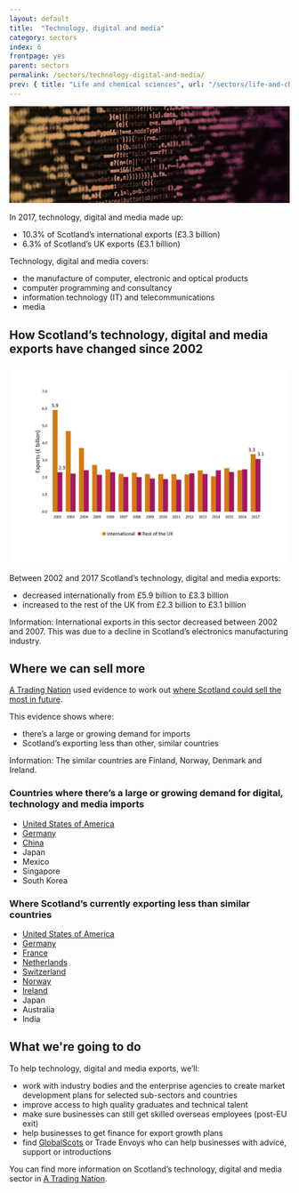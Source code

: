 ```yaml
---
layout: default
title:  "Technology, digital and media"
category: sectors
index: 6
frontpage: yes
parent: sectors
permalink: /sectors/technology-digital-and-media/
prev: { title: "Life and chemical sciences", url: "/sectors/life-and-chemical-sciences/"}
---
```


![An image of code depicting the technology sector](/assets/images/sector_photography/technology-software-and-communications.jpg)

In 2017, technology, digital and media made up:

* 10.3% of Scotland’s international exports (£3.3 billion)
* 6.3% of Scotland’s UK exports (£3.1 billion)

Technology, digital and media covers:

* the manufacture of computer, electronic and optical products
* computer programming and consultancy
* information technology (IT) and telecommunications
* media

## How Scotland’s technology, digital and media exports have changed since 2002

![Graph showing how Scotland’s technology, digital and media exports to the rest of the UK and internationally changed between 2002 and 2017.](/assets/images/charts_and_graphs/sector/technology-figure-1.jpg)

Between 2002 and 2017 Scotland’s technology, digital and media exports:

* decreased internationally from £5.9 billion to £3.3 billion
* increased to the rest of the UK from £2.3 billion to £3.1 billion

<div class="ds_information-text">
<span class="ds_information-text__text">
<span class="visually-hidden  hidden">Information:</span>
International exports in this sector decreased between 2002 and 2007. This was due to a decline in Scotland’s electronics manufacturing industry.
</span>
</div>


## Where we can sell more

[A Trading Nation](https://www.gov.scot/publications/scotland-a-trading-nation/) used evidence to work out [where Scotland could sell the most in future](/where-we-could-sell-more/).

This evidence shows where:

* there’s a large or growing demand for imports
* Scotland’s exporting less than other, similar countries

<div class="ds_information-text">
<span class="ds_information-text__text">
<span class="visually-hidden  hidden">Information:</span>
The similar countries are Finland, Norway, Denmark and Ireland.
</span>
</div>

### Countries where there’s a large or growing demand for digital, technology and media imports

* [United States of America](/country-profiles/usa/)
* [Germany](/country-profiles/germany/)
* [China](/country-profiles/china/)
* Japan
* Mexico
* Singapore
* South Korea

### Where Scotland’s currently exporting less than similar countries

* [United States of America](/country-profiles/usa/)
* [Germany](/country-profiles/germany/)
* [France](/country-profiles/france/)
* [Netherlands](/country-profiles/netherlands/)
* [Switzerland](/country-profiles/switzerland/)
* [Norway](/country-profiles/norway/)
* [Ireland](/country-profiles/ireland/)
* Japan
* Australia
* India


## What we're going to do

To help technology, digital and media exports, we’ll:

* work with industry bodies and the enterprise agencies to create market development plans for selected sub-sectors and countries
* improve access to high quality graduates and technical talent
* make sure businesses can still get skilled overseas employees (post-EU exit)
* help businesses to get finance for export growth plans
* find [GlobalScots](https://www.globalscot.com/) or Trade Envoys who can help businesses with advice, support or introductions


You can find more information on Scotland’s technology, digital and media sector in [A Trading Nation](https://www.gov.scot/publications/scotland-a-trading-nation/).
